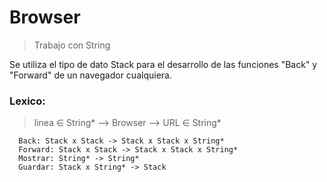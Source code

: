 # Browser
>Trabajo con String

Se utiliza el tipo de dato Stack para el desarrollo de las funciones "Back" y "Forward" de un navegador cualquiera.

### Lexico:

> linea ∈ String* --> Browser --> URL ∈ String*

```
  Back: Stack x Stack -> Stack x Stack x String*
  Forward: Stack x Stack -> Stack x Stack x String*
  Mostrar: String* -> String*
  Guardar: Stack x String* -> Stack
```
